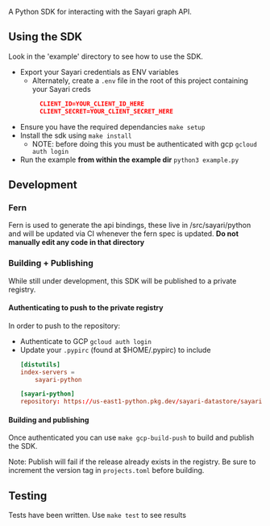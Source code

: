 A Python SDK for interacting with the Sayari graph API.

## Using the SDK
Look in the 'example' directory to see how to use the SDK.
- Export your Sayari credentials as ENV variables
  - Alternately, create a `.env` file in the root of this project containing your Sayari creds
    ```json
      CLIENT_ID=YOUR_CLIENT_ID_HERE
      CLIENT_SECRET=YOUR_CLIENT_SECRET_HERE
      ```
- Ensure you have the required dependancies `make setup`
- Install the sdk using `make install`
  - NOTE: before doing this you must be authenticated with gcp `gcloud auth login`
- Run the example **from within the example dir**
  `python3 example.py`

## Development
### Fern
Fern is used to generate the api bindings, these live in /src/sayari/python and will be updated via CI whenever the fern spec is updated.
**Do not manually edit any code in that directory**

### Building + Publishing
While still under development, this SDK will be published to a private registry.

#### Authenticating to push to the private registry
In order to push to the repository:
- Authenticate to GCP `gcloud auth login`
- Update your `.pypirc` (found at $HOME/.pypirc) to include
  ```toml
  [distutils]
  index-servers =
      sayari-python
  
  [sayari-python]
  repository: https://us-east1-python.pkg.dev/sayari-datastore/sayari-python/
  ```

#### Building and publishing
Once authenticated you can use `make gcp-build-push` to build and publish the SDK.

Note: Publish will fail if the release already exists in the registry. Be sure to increment the version tag in `projects.toml` before building.

## Testing
Tests have been written. Use `make test` to see results
